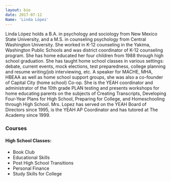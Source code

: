 ```yaml
---
layout: bio
date: 2017-07-12
Name: 'Linda López'
---
```

Linda López holds a B.A. in psychology and sociology from New Mexico State University, and a M.S. in counseling psychology from Central Washington University. She worked in K-12 counseling in the Yakima, Washington Public Schools and was district coordinator of K-12 counseling program. She has home educated her four children from 1988 through high school graduation. She has taught home school classes in various settings: debate, current events, mock elections, test preparedness, college planning and resume writing/job interviewing, etc. A speaker for MACHE, MHA, HBEAA as well as home school support groups, she was also a co-founder of Capital City (home school) Co-op.  She is the YEAH coordinator and administrator of the 10th grade PLAN testing and presents workshops for home educating parents on the subjects of Creating Transcripts, Developing Four-Year Plans for High School, Preparing for College, and Homeschooling through High School.  Mrs. Lopez has served on the YEAH Board of Directors since 1995, is the YEAH AP Coordinator and has tutored at The Academy since 1999.

### Courses
#### High School Classes:  
* Book Club
* Educational Skills
* Post High School Transitions
* Personal Finance
* Study Skills for College
